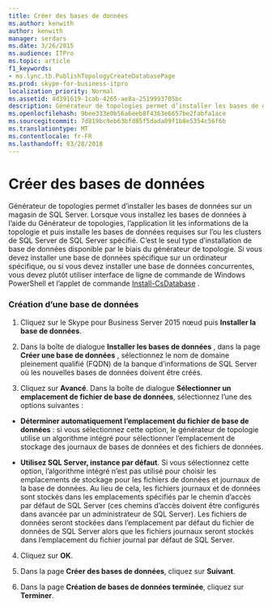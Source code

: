 ```yaml
---
title: Créer des bases de données
ms.author: kenwith
author: kenwith
manager: serdars
ms.date: 3/26/2015
ms.audience: ITPro
ms.topic: article
f1_keywords:
- ms.lync.tb.PublishTopologyCreateDatabasePage
ms.prod: skype-for-business-itpro
localization_priority: Normal
ms.assetid: 4d391619-1cab-4265-ae8a-2519993705bc
description: Générateur de topologies permet d’installer les bases de données sur un magasin de SQL Server. Lorsque vous installez les bases de données à l’aide du Générateur de topologies, l’application lit les informations de la topologie et puis installe les bases de données requises sur l’ou les clusters de SQL Server de SQL Server spécifié. C’est le seul type d’installation de base de données disponible par le biais du générateur de topologie. Si vous devez installer une base de données spécifique sur un ordinateur spécifique, ou si vous devez installer une base de données concurrentes, vous devez plutôt utiliser interface de ligne de commande de Windows PowerShell et l’applet de commande Install-CsDatabase.
ms.openlocfilehash: 9bee333e0b56a6eeb8f4363e6657be2fabfa1ace
ms.sourcegitcommit: 7d819bc9eb63bfd85f5dada09f1b8e5354c56f6b
ms.translationtype: MT
ms.contentlocale: fr-FR
ms.lasthandoff: 03/28/2018
---
```

# <a name="create-database"></a>Créer des bases de données
 
Générateur de topologies permet d’installer les bases de données sur un magasin de SQL Server. Lorsque vous installez les bases de données à l’aide du Générateur de topologies, l’application lit les informations de la topologie et puis installe les bases de données requises sur l’ou les clusters de SQL Server de SQL Server spécifié. C’est le seul type d’installation de base de données disponible par le biais du générateur de topologie. Si vous devez installer une base de données spécifique sur un ordinateur spécifique, ou si vous devez installer une base de données concurrentes, vous devez plutôt utiliser interface de ligne de commande de Windows PowerShell et l’applet de commande [Install-CsDatabase](https://docs.microsoft.com/powershell/module/skype/install-csdatabase?view=skype-ps) .
  
### <a name="creating-a-database"></a>Création d’une base de données

1. Cliquez sur le Skype pour Business Server 2015 nœud puis **Installer la base de données**.
    
2. Dans la boîte de dialogue **Installer les bases de données** , dans la page **Créer une base de données** , sélectionnez le nom de domaine pleinement qualifié (FQDN) de la banque d’informations de SQL Server où les nouvelles bases de données doivent être créés.
    
3. Cliquez sur **Avancé**. Dans la boîte de dialogue **Sélectionner un emplacement de fichier de base de données**, sélectionnez l’une des options suivantes :
    
  - **Déterminer automatiquement l’emplacement du fichier de base de données** : si vous sélectionnez cette option, le générateur de topologie utilise un algorithme intégré pour sélectionner l’emplacement de stockage des journaux de bases de données et des fichiers de données.
    
  - **Utilisez SQL Server, instance par défaut**. Si vous sélectionnez cette option, l’algorithme intégré n’est pas utilisé pour choisir les emplacements de stockage pour les fichiers de données et journaux de la base de données. Au lieu de cela, les fichiers journaux et de données sont stockés dans les emplacements spécifiés par le chemin d’accès par défaut de SQL Server (ces chemins d’accès doivent être configurés dans avancée par un administrateur de SQL Server). Les fichiers de données seront stockées dans l’emplacement par défaut du fichier de données de SQL Server alors que les fichiers journaux seront stockés dans l’emplacement du fichier journal par défaut de SQL Server.
    
4. Cliquez sur **OK**.
    
5. Dans la page **Créer des bases de données**, cliquez sur **Suivant**.
    
6. Dans la page **Création de bases de données terminée**, cliquez sur **Terminer**.
    

